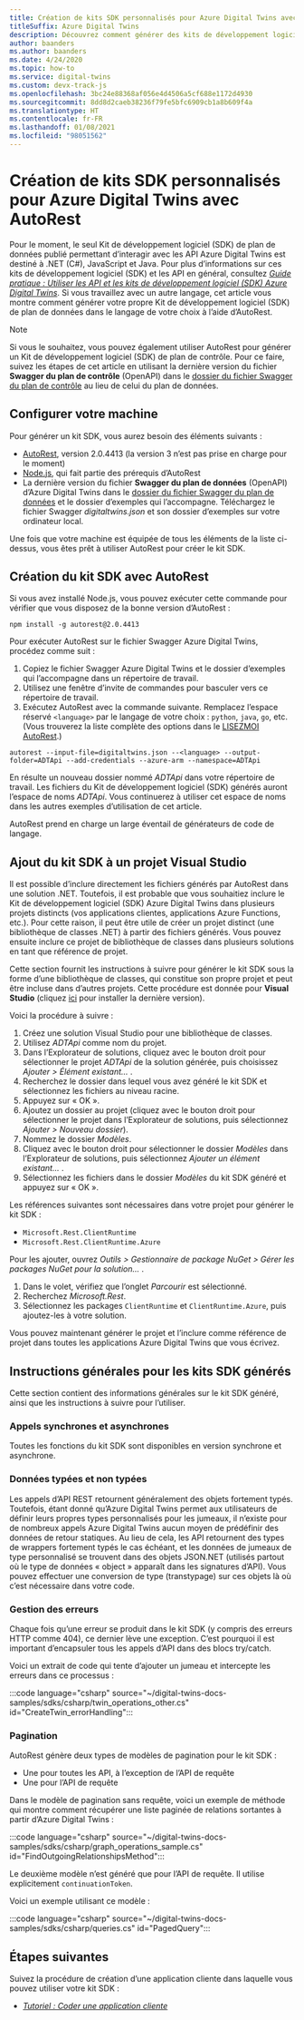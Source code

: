 ```yaml
---
title: Création de kits SDK personnalisés pour Azure Digital Twins avec AutoRest
titleSuffix: Azure Digital Twins
description: Découvrez comment générer des kits de développement logiciel (SDK) personnalisés pour utiliser Azure Digital Twins avec des langages autres que C#.
author: baanders
ms.author: baanders
ms.date: 4/24/2020
ms.topic: how-to
ms.service: digital-twins
ms.custom: devx-track-js
ms.openlocfilehash: 3bc24e88368af056e4d4506a5cf688e1172d4930
ms.sourcegitcommit: 8dd8d2caeb38236f79fe5bfc6909cb1a8b609f4a
ms.translationtype: HT
ms.contentlocale: fr-FR
ms.lasthandoff: 01/08/2021
ms.locfileid: "98051562"
---
```

# <a name="create-custom-sdks-for-azure-digital-twins-using-autorest"></a>Création de kits SDK personnalisés pour Azure Digital Twins avec AutoRest

Pour le moment, le seul Kit de développement logiciel (SDK) de plan de données publié permettant d’interagir avec les API Azure Digital Twins est destiné à .NET (C#), JavaScript et Java. Pour plus d’informations sur ces kits de développement logiciel (SDK) et les API en général, consultez [*Guide pratique : Utiliser les API et les kits de développement logiciel (SDK) Azure Digital Twins*](how-to-use-apis-sdks.md). Si vous travaillez avec un autre langage, cet article vous montre comment générer votre propre Kit de développement logiciel (SDK) de plan de données dans le langage de votre choix à l’aide d’AutoRest.

>[!NOTE]
> Si vous le souhaitez, vous pouvez également utiliser AutoRest pour générer un Kit de développement logiciel (SDK) de plan de contrôle. Pour ce faire, suivez les étapes de cet article en utilisant la dernière version du fichier **Swagger du plan de contrôle** (OpenAPI) dans le [dossier du fichier Swagger du plan de contrôle](https://github.com/Azure/azure-rest-api-specs/tree/master/specification/digitaltwins/resource-manager/Microsoft.DigitalTwins/) au lieu de celui du plan de données.

## <a name="set-up-your-machine"></a>Configurer votre machine

Pour générer un kit SDK, vous aurez besoin des éléments suivants :
* [AutoRest](https://github.com/Azure/autorest), version 2.0.4413 (la version 3 n’est pas prise en charge pour le moment)
* [Node.js](https://nodejs.org), qui fait partie des prérequis d’AutoRest
* La dernière version du fichier **Swagger du plan de données** (OpenAPI) d’Azure Digital Twins dans le [dossier du fichier Swagger du plan de données](https://github.com/Azure/azure-rest-api-specs/tree/master/specification/digitaltwins/data-plane/Microsoft.DigitalTwins) et le dossier d’exemples qui l’accompagne.  Téléchargez le fichier Swagger *digitaltwins.json* et son dossier d’exemples sur votre ordinateur local.

Une fois que votre machine est équipée de tous les éléments de la liste ci-dessus, vous êtes prêt à utiliser AutoRest pour créer le kit SDK.

## <a name="create-the-sdk-with-autorest"></a>Création du kit SDK avec AutoRest 

Si vous avez installé Node.js, vous pouvez exécuter cette commande pour vérifier que vous disposez de la bonne version d’AutoRest :
```cmd/sh
npm install -g autorest@2.0.4413
```

Pour exécuter AutoRest sur le fichier Swagger Azure Digital Twins, procédez comme suit :
1. Copiez le fichier Swagger Azure Digital Twins et le dossier d’exemples qui l’accompagne dans un répertoire de travail.
2. Utilisez une fenêtre d’invite de commandes pour basculer vers ce répertoire de travail.
3. Exécutez AutoRest avec la commande suivante. Remplacez l’espace réservé `<language>` par le langage de votre choix : `python`, `java`, `go`, etc. (Vous trouverez la liste complète des options dans le [LISEZMOI AutoRest](https://github.com/Azure/autorest).)

```cmd/sh
autorest --input-file=digitaltwins.json --<language> --output-folder=ADTApi --add-credentials --azure-arm --namespace=ADTApi
```

En résulte un nouveau dossier nommé *ADTApi* dans votre répertoire de travail. Les fichiers du Kit de développement logiciel (SDK) générés auront l’espace de noms *ADTApi*. Vous continuerez à utiliser cet espace de noms dans les autres exemples d’utilisation de cet article.

AutoRest prend en charge un large éventail de générateurs de code de langage.

## <a name="add-the-sdk-to-a-visual-studio-project"></a>Ajout du kit SDK à un projet Visual Studio

Il est possible d’inclure directement les fichiers générés par AutoRest dans une solution .NET. Toutefois, il est probable que vous souhaitiez inclure le Kit de développement logiciel (SDK) Azure Digital Twins dans plusieurs projets distincts (vos applications clientes, applications Azure Functions, etc.). Pour cette raison, il peut être utile de créer un projet distinct (une bibliothèque de classes .NET) à partir des fichiers générés. Vous pouvez ensuite inclure ce projet de bibliothèque de classes dans plusieurs solutions en tant que référence de projet.

Cette section fournit les instructions à suivre pour générer le kit SDK sous la forme d’une bibliothèque de classes, qui constitue son propre projet et peut être incluse dans d’autres projets. Cette procédure est donnée pour **Visual Studio** (cliquez [ici](https://visualstudio.microsoft.com/downloads/) pour installer la dernière version).

Voici la procédure à suivre :

1. Créez une solution Visual Studio pour une bibliothèque de classes.
2. Utilisez *ADTApi* comme nom du projet.
3. Dans l’Explorateur de solutions, cliquez avec le bouton droit pour sélectionner le projet *ADTApi* de la solution générée, puis choisissez *Ajouter > Élément existant…* .
4. Recherchez le dossier dans lequel vous avez généré le kit SDK et sélectionnez les fichiers au niveau racine.
5. Appuyez sur « OK ».
6. Ajoutez un dossier au projet (cliquez avec le bouton droit pour sélectionner le projet dans l’Explorateur de solutions, puis sélectionnez *Ajouter > Nouveau dossier*).
7. Nommez le dossier *Modèles*.
8. Cliquez avec le bouton droit pour sélectionner le dossier *Modèles* dans l’Explorateur de solutions, puis sélectionnez *Ajouter un élément existant…* .
9. Sélectionnez les fichiers dans le dossier *Modèles* du kit SDK généré et appuyez sur « OK ».

Les références suivantes sont nécessaires dans votre projet pour générer le kit SDK :
* `Microsoft.Rest.ClientRuntime`
* `Microsoft.Rest.ClientRuntime.Azure`

Pour les ajouter, ouvrez *Outils > Gestionnaire de package NuGet > Gérer les packages NuGet pour la solution…* .

1. Dans le volet, vérifiez que l’onglet *Parcourir* est sélectionné.
2. Recherchez *Microsoft.Rest*.
3. Sélectionnez les packages `ClientRuntime` et `ClientRuntime.Azure`, puis ajoutez-les à votre solution.

Vous pouvez maintenant générer le projet et l’inclure comme référence de projet dans toutes les applications Azure Digital Twins que vous écrivez.

## <a name="general-guidelines-for-generated-sdks"></a>Instructions générales pour les kits SDK générés

Cette section contient des informations générales sur le kit SDK généré, ainsi que les instructions à suivre pour l’utiliser.

### <a name="synchronous-and-asynchronous-calls"></a>Appels synchrones et asynchrones

Toutes les fonctions du kit SDK sont disponibles en version synchrone et asynchrone.

### <a name="typed-and-untyped-data"></a>Données typées et non typées

Les appels d’API REST retournent généralement des objets fortement typés. Toutefois, étant donné qu’Azure Digital Twins permet aux utilisateurs de définir leurs propres types personnalisés pour les jumeaux, il n’existe pour de nombreux appels Azure Digital Twins aucun moyen de prédéfinir des données de retour statiques. Au lieu de cela, les API retournent des types de wrappers fortement typés le cas échéant, et les données de jumeaux de type personnalisé se trouvent dans des objets JSON.NET (utilisés partout où le type de données « object » apparaît dans les signatures d’API). Vous pouvez effectuer une conversion de type (transtypage) sur ces objets là où c’est nécessaire dans votre code.

### <a name="error-handling"></a>Gestion des erreurs

Chaque fois qu’une erreur se produit dans le kit SDK (y compris des erreurs HTTP comme 404), ce dernier lève une exception. C’est pourquoi il est important d’encapsuler tous les appels d’API dans des blocs try/catch.

Voici un extrait de code qui tente d’ajouter un jumeau et intercepte les erreurs dans ce processus :

:::code language="csharp" source="~/digital-twins-docs-samples/sdks/csharp/twin_operations_other.cs" id="CreateTwin_errorHandling":::

### <a name="paging"></a>Pagination

AutoRest génère deux types de modèles de pagination pour le kit SDK :
* Une pour toutes les API, à l’exception de l’API de requête
* Une pour l’API de requête

Dans le modèle de pagination sans requête, voici un exemple de méthode qui montre comment récupérer une liste paginée de relations sortantes à partir d’Azure Digital Twins :

:::code language="csharp" source="~/digital-twins-docs-samples/sdks/csharp/graph_operations_sample.cs" id="FindOutgoingRelationshipsMethod":::

Le deuxième modèle n’est généré que pour l’API de requête. Il utilise explicitement `continuationToken`.

Voici un exemple utilisant ce modèle :

:::code language="csharp" source="~/digital-twins-docs-samples/sdks/csharp/queries.cs" id="PagedQuery":::

## <a name="next-steps"></a>Étapes suivantes

Suivez la procédure de création d’une application cliente dans laquelle vous pouvez utiliser votre kit SDK :
* [*Tutoriel : Coder une application cliente*](tutorial-code.md)
